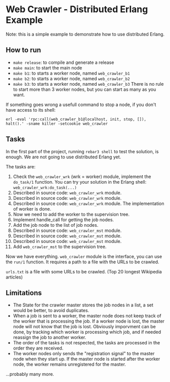 # Web Crawler - Distributed Erlang Example

Note: this is a simple example to demonstrate how to use distributed Erlang. 

## How to run
- `make release`: to compile and generate a release
- `make main`: to start the main node
- `make b1`: to starts a worker node, named `web_crawler_b1`
- `make b2`: to starts a worker node, named `web_crawler_b2`
- `make b3`: to starts a worker node, named `web_crawler_b3`
There is no rule to start more than 3 worker nodes, but you can start as many as you want.

If something goes wrong a usefull command to stop a node, if you don't have access to its shell:
```
erl -eval 'rpc:call(web_crawler_b1@localhost, init, stop, []), halt().' -sname killer -setcookie web_crawler
```
## Tasks

In the first part of the project, running `rebar3 shell` to test the solution, is enough.
We are not going to use distributed Erlang yet.

The tasks are:
1. Check the `web_crawler_wrk` (wrk = worker) module, implement the `do_task/1` function.
You can try your solution in the Erlang shell: `web_crawler_wrk:do_task(...)`
2. Described in source code: `web_crawler_wrk` module.
3. Described in source code: `web_crawler_wrk` module.
4. Described in source code: `web_crawler_wrk` module. The implementation of worker is done.
5. Now we need to add the worker to the supervision tree.
6. Implement handle_call for getting the job nodes.
7. Add the job node to the list of job nodes.
8. Described in source code: `web_crawler_mst` module.
9. Described in source code: `web_crawler_mst` module.
10. Described in source code: `web_crawler_mst` module.
11. Add `web_crawler_mst` to the supervision tree.

Now we have everything. `web_crawler` module is the interface, you can use the `run/1` function.
It requires a path to a file with the URLs to be crawled.

`urls.txt` is a file with some URLs to be crawled. (Top 20 longest Wikipedia articles)

## Limitations

- The State for the crawler master stores the job nodes in a list, a set would be better, to avoid duplicates.
- When a job is sent to a worker, the master node does not keep track of the worker that is processing the job. If a worker node is lost, the master node will not know that the job is lost. Obviously imporvment can be done, by tracking which worker is processing which job, and if needed reassign the job to another worker.
- The order of the tasks is not respected, the tasks are processed in the order they are received.
- The worker nodes only sends the "registration signal" to the master node when they start up. If the master node is started after the worker node, the worker remains unregistered for the master.

...probably many more.
